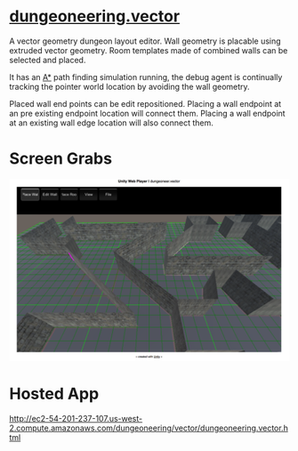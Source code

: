 # [dungeoneering.vector](http://ec2-54-201-237-107.us-west-2.compute.amazonaws.com/dungeoneering/vector/dungeoneering.vector.html)

A vector geometry dungeon layout editor. Wall geometry is placable using extruded vector geometry. Room templates made of combined walls can be selected and placed. 

It has an [A*](http://arongranberg.com/astar/) path finding simulation running, the debug agent is continually tracking the pointer world location by avoiding the wall geometry.

Placed wall end points can be edit repositioned. Placing a wall endpoint at an pre existing endpoint location will connect them. Placing a wall endpoint at an existing wall edge location will also connect them. 

# Screen Grabs
![Screen1](https://raw.githubusercontent.com/col42dev/dungeoneering.vector/master/Documentation/Screen%20Shot%202015-08-24%20at%2016.21.04.png)

# Hosted App
http://ec2-54-201-237-107.us-west-2.compute.amazonaws.com/dungeoneering/vector/dungeoneering.vector.html

